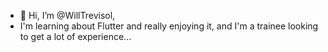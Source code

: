 - 👋 Hi, I’m @WillTrevisol,
- I'm learning about Flutter and really enjoying it, and I'm a trainee looking to get a lot of experience...

<!---
WillTrevisol/WillTrevisol is a ✨ special ✨ repository because its `README.md` (this file) appears on your GitHub profile.
You can click the Preview link to take a look at your changes.
--->
